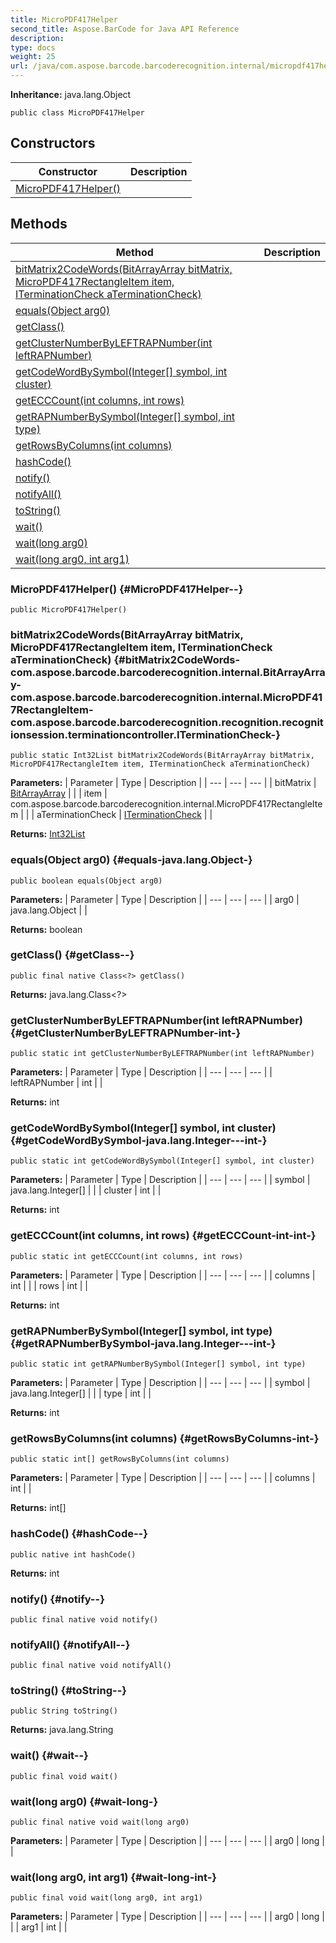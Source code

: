 ```yaml
---
title: MicroPDF417Helper
second_title: Aspose.BarCode for Java API Reference
description: 
type: docs
weight: 25
url: /java/com.aspose.barcode.barcoderecognition.internal/micropdf417helper/
---
```

**Inheritance:**
java.lang.Object
```
public class MicroPDF417Helper
```
## Constructors

| Constructor | Description |
| --- | --- |
| [MicroPDF417Helper()](#MicroPDF417Helper--) |  |
## Methods

| Method | Description |
| --- | --- |
| [bitMatrix2CodeWords(BitArrayArray bitMatrix, MicroPDF417RectangleItem item, ITerminationCheck aTerminationCheck)](#bitMatrix2CodeWords-com.aspose.barcode.barcoderecognition.internal.BitArrayArray-com.aspose.barcode.barcoderecognition.internal.MicroPDF417RectangleItem-com.aspose.barcode.barcoderecognition.recognition.recognitionsession.terminationcontroller.ITerminationCheck-) |  |
| [equals(Object arg0)](#equals-java.lang.Object-) |  |
| [getClass()](#getClass--) |  |
| [getClusterNumberByLEFTRAPNumber(int leftRAPNumber)](#getClusterNumberByLEFTRAPNumber-int-) |  |
| [getCodeWordBySymbol(Integer[] symbol, int cluster)](#getCodeWordBySymbol-java.lang.Integer---int-) |  |
| [getECCCount(int columns, int rows)](#getECCCount-int-int-) |  |
| [getRAPNumberBySymbol(Integer[] symbol, int type)](#getRAPNumberBySymbol-java.lang.Integer---int-) |  |
| [getRowsByColumns(int columns)](#getRowsByColumns-int-) |  |
| [hashCode()](#hashCode--) |  |
| [notify()](#notify--) |  |
| [notifyAll()](#notifyAll--) |  |
| [toString()](#toString--) |  |
| [wait()](#wait--) |  |
| [wait(long arg0)](#wait-long-) |  |
| [wait(long arg0, int arg1)](#wait-long-int-) |  |
### MicroPDF417Helper() {#MicroPDF417Helper--}
```
public MicroPDF417Helper()
```


### bitMatrix2CodeWords(BitArrayArray bitMatrix, MicroPDF417RectangleItem item, ITerminationCheck aTerminationCheck) {#bitMatrix2CodeWords-com.aspose.barcode.barcoderecognition.internal.BitArrayArray-com.aspose.barcode.barcoderecognition.internal.MicroPDF417RectangleItem-com.aspose.barcode.barcoderecognition.recognition.recognitionsession.terminationcontroller.ITerminationCheck-}
```
public static Int32List bitMatrix2CodeWords(BitArrayArray bitMatrix, MicroPDF417RectangleItem item, ITerminationCheck aTerminationCheck)
```




**Parameters:**
| Parameter | Type | Description |
| --- | --- | --- |
| bitMatrix | [BitArrayArray](../../com.aspose.barcode.barcoderecognition.internal/bitarrayarray) |  |
| item | com.aspose.barcode.barcoderecognition.internal.MicroPDF417RectangleItem |  |
| aTerminationCheck | [ITerminationCheck](../../com.aspose.barcode.barcoderecognition.recognition.recognitionsession.terminationcontroller/iterminationcheck) |  |

**Returns:**
[Int32List](../../com.aspose.barcode.common.generic.list/int32list)
### equals(Object arg0) {#equals-java.lang.Object-}
```
public boolean equals(Object arg0)
```




**Parameters:**
| Parameter | Type | Description |
| --- | --- | --- |
| arg0 | java.lang.Object |  |

**Returns:**
boolean
### getClass() {#getClass--}
```
public final native Class<?> getClass()
```




**Returns:**
java.lang.Class<?>
### getClusterNumberByLEFTRAPNumber(int leftRAPNumber) {#getClusterNumberByLEFTRAPNumber-int-}
```
public static int getClusterNumberByLEFTRAPNumber(int leftRAPNumber)
```




**Parameters:**
| Parameter | Type | Description |
| --- | --- | --- |
| leftRAPNumber | int |  |

**Returns:**
int
### getCodeWordBySymbol(Integer[] symbol, int cluster) {#getCodeWordBySymbol-java.lang.Integer---int-}
```
public static int getCodeWordBySymbol(Integer[] symbol, int cluster)
```




**Parameters:**
| Parameter | Type | Description |
| --- | --- | --- |
| symbol | java.lang.Integer[] |  |
| cluster | int |  |

**Returns:**
int
### getECCCount(int columns, int rows) {#getECCCount-int-int-}
```
public static int getECCCount(int columns, int rows)
```




**Parameters:**
| Parameter | Type | Description |
| --- | --- | --- |
| columns | int |  |
| rows | int |  |

**Returns:**
int
### getRAPNumberBySymbol(Integer[] symbol, int type) {#getRAPNumberBySymbol-java.lang.Integer---int-}
```
public static int getRAPNumberBySymbol(Integer[] symbol, int type)
```




**Parameters:**
| Parameter | Type | Description |
| --- | --- | --- |
| symbol | java.lang.Integer[] |  |
| type | int |  |

**Returns:**
int
### getRowsByColumns(int columns) {#getRowsByColumns-int-}
```
public static int[] getRowsByColumns(int columns)
```




**Parameters:**
| Parameter | Type | Description |
| --- | --- | --- |
| columns | int |  |

**Returns:**
int[]
### hashCode() {#hashCode--}
```
public native int hashCode()
```




**Returns:**
int
### notify() {#notify--}
```
public final native void notify()
```




### notifyAll() {#notifyAll--}
```
public final native void notifyAll()
```




### toString() {#toString--}
```
public String toString()
```




**Returns:**
java.lang.String
### wait() {#wait--}
```
public final void wait()
```




### wait(long arg0) {#wait-long-}
```
public final native void wait(long arg0)
```




**Parameters:**
| Parameter | Type | Description |
| --- | --- | --- |
| arg0 | long |  |

### wait(long arg0, int arg1) {#wait-long-int-}
```
public final void wait(long arg0, int arg1)
```




**Parameters:**
| Parameter | Type | Description |
| --- | --- | --- |
| arg0 | long |  |
| arg1 | int |  |

